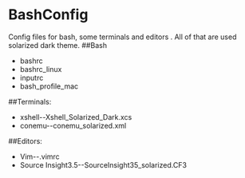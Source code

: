 # BashConfig
Config files for bash, some terminals and editors . All of that are used solarized dark theme.
##Bash
 * bashrc
 * bashrc_linux
 * inputrc
 * bash_profile_mac

##Terminals:
 * xshell--Xshell_Solarized_Dark.xcs
 * conemu--conemu_solarized.xml

##Editors:
 * Vim--.vimrc
 * Source Insight3.5--SourceInsight35_solarized.CF3

